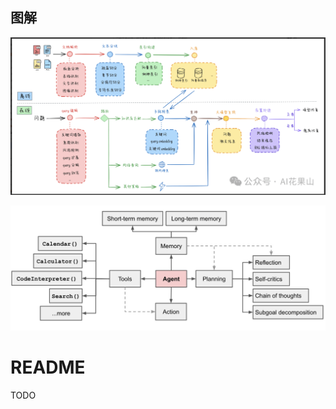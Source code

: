 ## 图解
![Img](docs/AI/LLM/02.RAG/attachments/README/3ae7a1ec489815b1e26e1ee597ca31ff_MD5.png)

![Img](docs/AI/LLM/02.RAG/attachments/README/bed4a83450278d941a4b30b49d552309_MD5.png)


# README
TODO
